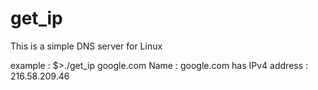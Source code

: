 # get_ip
This is a simple DNS server for Linux

example : 
$>./get_ip google.com
Name : google.com has IPv4 address : 216.58.209.46

